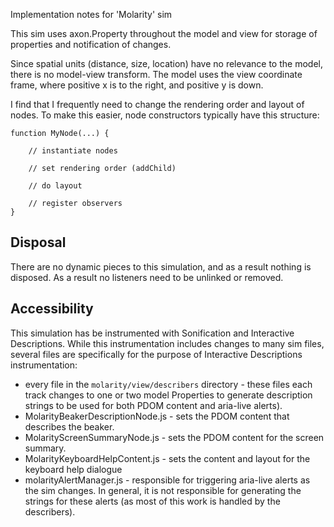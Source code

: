 Implementation notes for 'Molarity' sim

This sim uses axon.Property throughout the model and view for storage of properties and notification of changes.

Since spatial units (distance, size, location) have no relevance to the model, there is no model-view transform.
The model uses the view coordinate frame, where positive x is to the right, and positive y is down.

I find that I frequently need to change the rendering order and layout of nodes.
To make this easier, node constructors typically have this structure:

    function MyNode(...) {

        // instantiate nodes

        // set rendering order (addChild)

        // do layout

        // register observers
    }

## Disposal

There are no dynamic pieces to this simulation, and as a result nothing is disposed.
As a result no listeners need to be unlinked or removed.

## Accessibility

This simulation has be instrumented with Sonification and Interactive Descriptions. While this instrumentation includes
changes to many sim files, several files are specifically for the purpose of Interactive Descriptions instrumentation:

* every file in the `molarity/view/describers` directory - these files each track changes to one or two model Properties
to generate description strings to be used for both PDOM content and aria-live alerts).
* MolarityBeakerDescriptionNode.js - sets the PDOM content that describes the beaker.
* MolarityScreenSummaryNode.js - sets the PDOM content for the screen summary.
* MolarityKeyboardHelpContent.js - sets the content and layout for the keyboard help dialogue
* molarityAlertManager.js - responsible for triggering aria-live alerts as the sim changes. In general, it is not
responsible for generating the strings for these alerts (as most of this work is handled by the describers).